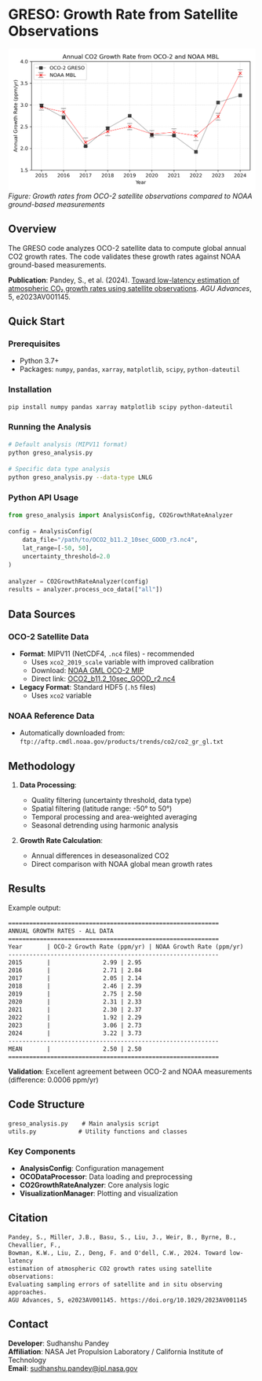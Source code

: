 # GRESO: Growth Rate from Satellite Observations

![Annual CO2 Growth Rates](annual_growth_rate.png)
*Figure: Growth rates from OCO-2 satellite observations compared to NOAA ground-based measurements*

## Overview

The GRESO code analyzes OCO-2 satellite data to compute global annual CO2 growth rates. The code validates these growth rates against NOAA ground-based measurements. 

**Publication**: Pandey, S., et al. (2024). [Toward low-latency estimation of atmospheric CO₂ growth rates using satellite observations](https://agupubs.onlinelibrary.wiley.com/doi/full/10.1029/2023AV001145). *AGU Advances*, 5, e2023AV001145.

## Quick Start

### Prerequisites
- Python 3.7+
- Packages: `numpy`, `pandas`, `xarray`, `matplotlib`, `scipy`, `python-dateutil`

### Installation
```bash
pip install numpy pandas xarray matplotlib scipy python-dateutil
```

### Running the Analysis
```bash
# Default analysis (MIPV11 format)
python greso_analysis.py

# Specific data type analysis
python greso_analysis.py --data-type LNLG
```

### Python API Usage
```python
from greso_analysis import AnalysisConfig, CO2GrowthRateAnalyzer

config = AnalysisConfig(
    data_file="/path/to/OCO2_b11.2_10sec_GOOD_r3.nc4",
    lat_range=[-50, 50],
    uncertainty_threshold=2.0
)

analyzer = CO2GrowthRateAnalyzer(config)
results = analyzer.process_oco_data(["all"])
```

## Data Sources

### OCO-2 Satellite Data
- **Format**: MIPV11 (NetCDF4, `.nc4` files) - recommended
  - Uses `xco2_2019_scale` variable with improved calibration
  - Download: [NOAA GML OCO-2 MIP](https://gml.noaa.gov/ccgg/OCO2_v11mip/download.php)
  - Direct link: [OCO2_b11.2_10sec_GOOD_r2.nc4](https://gml.noaa.gov/aftp/user/andy/OCO-2/OCO2_b11.2_10sec_GOOD_r2.nc4)
- **Legacy Format**: Standard HDF5 (`.h5` files)
  - Uses `xco2` variable

### NOAA Reference Data
- Automatically downloaded from: `ftp://aftp.cmdl.noaa.gov/products/trends/co2/co2_gr_gl.txt`

## Methodology

1. **Data Processing**:
   - Quality filtering (uncertainty threshold, data type)
   - Spatial filtering (latitude range: -50° to 50°)
   - Temporal processing and area-weighted averaging
   - Seasonal detrending using harmonic analysis

2. **Growth Rate Calculation**:
   - Annual differences in deseasonalized CO2
   - Direct comparison with NOAA global mean growth rates

## Results

Example output:
```
============================================================
ANNUAL GROWTH RATES - ALL DATA
============================================================
Year       | OCO-2 Growth Rate (ppm/yr) | NOAA Growth Rate (ppm/yr)
------------------------------------------------------------
2015       |               2.99 | 2.95
2016       |               2.71 | 2.84
2017       |               2.05 | 2.14
2018       |               2.46 | 2.39
2019       |               2.75 | 2.50
2020       |               2.31 | 2.33
2021       |               2.30 | 2.37
2022       |               1.92 | 2.29
2023       |               3.06 | 2.73
2024       |               3.22 | 3.73
------------------------------------------------------------
MEAN       |               2.50 | 2.50
============================================================
```

**Validation**: Excellent agreement between OCO-2 and NOAA measurements (difference: 0.0006 ppm/yr)

## Code Structure

```
greso_analysis.py    # Main analysis script
utils.py            # Utility functions and classes
```

### Key Components
- **AnalysisConfig**: Configuration management
- **OCODataProcessor**: Data loading and preprocessing
- **CO2GrowthRateAnalyzer**: Core analysis logic
- **VisualizationManager**: Plotting and visualization

## Citation

```
Pandey, S., Miller, J.B., Basu, S., Liu, J., Weir, B., Byrne, B., Chevallier, F., 
Bowman, K.W., Liu, Z., Deng, F. and O'dell, C.W., 2024. Toward low‐latency 
estimation of atmospheric CO2 growth rates using satellite observations: 
Evaluating sampling errors of satellite and in situ observing approaches. 
AGU Advances, 5, e2023AV001145. https://doi.org/10.1029/2023AV001145
```

## Contact

**Developer**: Sudhanshu Pandey  
**Affiliation**: NASA Jet Propulsion Laboratory / California Institute of Technology  
**Email**: sudhanshu.pandey@jpl.nasa.gov
